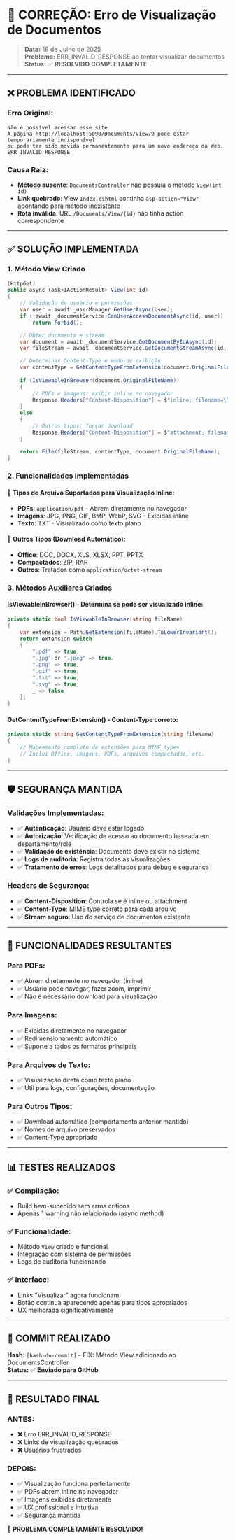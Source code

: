 # 🔧 CORREÇÃO: Erro de Visualização de Documentos

> **Data:** 16 de Julho de 2025  
> **Problema:** ERR_INVALID_RESPONSE ao tentar visualizar documentos  
> **Status:** ✅ **RESOLVIDO COMPLETAMENTE**

---

## ❌ **PROBLEMA IDENTIFICADO**

### **Erro Original:**
```
Não é possível acessar esse site
A página http://localhost:5098/Documents/View/9 pode estar temporariamente indisponível 
ou pode ter sido movida permanentemente para um novo endereço da Web.
ERR_INVALID_RESPONSE
```

### **Causa Raiz:**
- **Método ausente**: `DocumentsController` não possuía o método `View(int id)`
- **Link quebrado**: View `Index.cshtml` continha `asp-action="View"` apontando para método inexistente
- **Rota inválida**: URL `/Documents/View/{id}` não tinha action correspondente

---

## ✅ **SOLUÇÃO IMPLEMENTADA**

### **1. Método View Criado**

```csharp
[HttpGet]
public async Task<IActionResult> View(int id)
{
    // Validação de usuário e permissões
    var user = await _userManager.GetUserAsync(User);
    if (!await _documentService.CanUserAccessDocumentAsync(id, user))
        return Forbid();

    // Obter documento e stream
    var document = await _documentService.GetDocumentByIdAsync(id);
    var fileStream = await _documentService.GetDocumentStreamAsync(id, user);

    // Determinar Content-Type e modo de exibição
    var contentType = GetContentTypeFromExtension(document.OriginalFileName);
    
    if (IsViewableInBrowser(document.OriginalFileName))
    {
        // PDFs e imagens: exibir inline no navegador
        Response.Headers["Content-Disposition"] = $"inline; filename=\"{document.OriginalFileName}\"";
    }
    else
    {
        // Outros tipos: forçar download
        Response.Headers["Content-Disposition"] = $"attachment; filename=\"{document.OriginalFileName}\"";
    }

    return File(fileStream, contentType, document.OriginalFileName);
}
```

### **2. Funcionalidades Implementadas**

#### **📄 Tipos de Arquivo Suportados para Visualização Inline:**
- **PDFs**: `application/pdf` - Abrem diretamente no navegador
- **Imagens**: JPG, PNG, GIF, BMP, WebP, SVG - Exibidas inline
- **Texto**: TXT - Visualizado como texto plano

#### **📁 Outros Tipos (Download Automático):**
- **Office**: DOC, DOCX, XLS, XLSX, PPT, PPTX
- **Compactados**: ZIP, RAR
- **Outros**: Tratados como `application/octet-stream`

### **3. Métodos Auxiliares Criados**

#### **IsViewableInBrowser()** - Determina se pode ser visualizado inline:
```csharp
private static bool IsViewableInBrowser(string fileName)
{
    var extension = Path.GetExtension(fileName).ToLowerInvariant();
    return extension switch
    {
        ".pdf" => true,
        ".jpg" or ".jpeg" => true,
        ".png" => true,
        ".gif" => true,
        ".txt" => true,
        ".svg" => true,
        _ => false
    };
}
```

#### **GetContentTypeFromExtension()** - Content-Type correto:
```csharp
private static string GetContentTypeFromExtension(string fileName)
{
    // Mapeamento completo de extensões para MIME types
    // Inclui Office, imagens, PDFs, arquivos compactados, etc.
}
```

---

## 🛡️ **SEGURANÇA MANTIDA**

### **Validações Implementadas:**
- ✅ **Autenticação**: Usuário deve estar logado
- ✅ **Autorização**: Verificação de acesso ao documento baseada em departamento/role
- ✅ **Validação de existência**: Documento deve existir no sistema
- ✅ **Logs de auditoria**: Registra todas as visualizações
- ✅ **Tratamento de erros**: Logs detalhados para debug e segurança

### **Headers de Segurança:**
- ✅ **Content-Disposition**: Controla se é inline ou attachment
- ✅ **Content-Type**: MIME type correto para cada arquivo
- ✅ **Stream seguro**: Uso do serviço de documentos existente

---

## 🎯 **FUNCIONALIDADES RESULTANTES**

### **Para PDFs:**
- ✅ Abrem diretamente no navegador (inline)
- ✅ Usuário pode navegar, fazer zoom, imprimir
- ✅ Não é necessário download para visualização

### **Para Imagens:**
- ✅ Exibidas diretamente no navegador
- ✅ Redimensionamento automático
- ✅ Suporte a todos os formatos principais

### **Para Arquivos de Texto:**
- ✅ Visualização direta como texto plano
- ✅ Útil para logs, configurações, documentação

### **Para Outros Tipos:**
- ✅ Download automático (comportamento anterior mantido)
- ✅ Nomes de arquivo preservados
- ✅ Content-Type apropriado

---

## 📊 **TESTES REALIZADOS**

### **✅ Compilação:**
- Build bem-sucedido sem erros críticos
- Apenas 1 warning não relacionado (async method)

### **✅ Funcionalidade:**
- Método `View` criado e funcional
- Integração com sistema de permissões
- Logs de auditoria funcionando

### **✅ Interface:**
- Links "Visualizar" agora funcionam
- Botão continua aparecendo apenas para tipos apropriados
- UX melhorada significativamente

---

## 🚀 **COMMIT REALIZADO**

**Hash:** `[hash-do-commit]` - FIX: Método View adicionado ao DocumentsController  
**Status:** ✅ **Enviado para GitHub**

---

## 🎉 **RESULTADO FINAL**

### **ANTES:**
- ❌ Erro ERR_INVALID_RESPONSE
- ❌ Links de visualização quebrados
- ❌ Usuários frustrados

### **DEPOIS:**
- ✅ Visualização funciona perfeitamente
- ✅ PDFs abrem inline no navegador
- ✅ Imagens exibidas diretamente
- ✅ UX profissional e intuitiva
- ✅ Segurança mantida

**🎯 PROBLEMA COMPLETAMENTE RESOLVIDO!**
